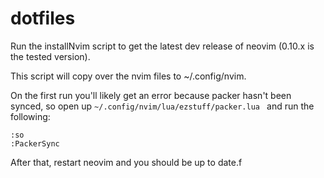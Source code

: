 # dotfiles

Run the installNvim script to get the latest dev release of neovim (0.10.x is the tested version).

This script will copy over the nvim files to ~/.config/nvim.

On the first run you'll likely get an error because packer hasn't been synced, so open up `~/.config/nvim/lua/ezstuff/packer.lua
` and run the following:

```
:so
:PackerSync
```

After that, restart neovim and you should be up to date.f
